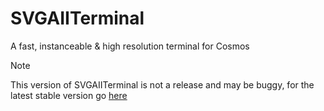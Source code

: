 # SVGAIITerminal
A fast, instanceable & high resolution terminal for Cosmos

> [!NOTE]  
> This version of SVGAIITerminal is not a release and may be buggy, for the latest stable version go [here](https://github.com/9xbt/SVGAIITerminal/tree/release/1.0.0)
